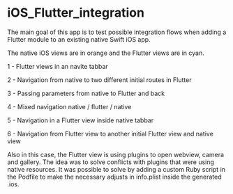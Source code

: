 # iOS_Flutter_integration

The main goal of this app is to test possible integration flows when adding a Flutter module to an existing native Swift iOS app.

The native iOS views are in orange and the Flutter views are in cyan.

1 - Flutter views in an navite tabbar



2 - Navigation from native to two different initial routes in Flutter


3 - Passing parameters from native to Flutter and back



4 - Mixed navigation native / flutter / native



5 - Navigation in a Flutter view inside native tabbar



6 - Navigation from Flutter view to another initial Flutter view and native view
    
  Also in this case, the Flutter view is using plugins to open webview, camera and gallery.
  The idea was to solve conflicts with plugins that were using native resources.
  It was possible to solve by adding a custom Ruby script in the Podfile to make the necessary adjusts
in info.plist inside the generated .ios.



